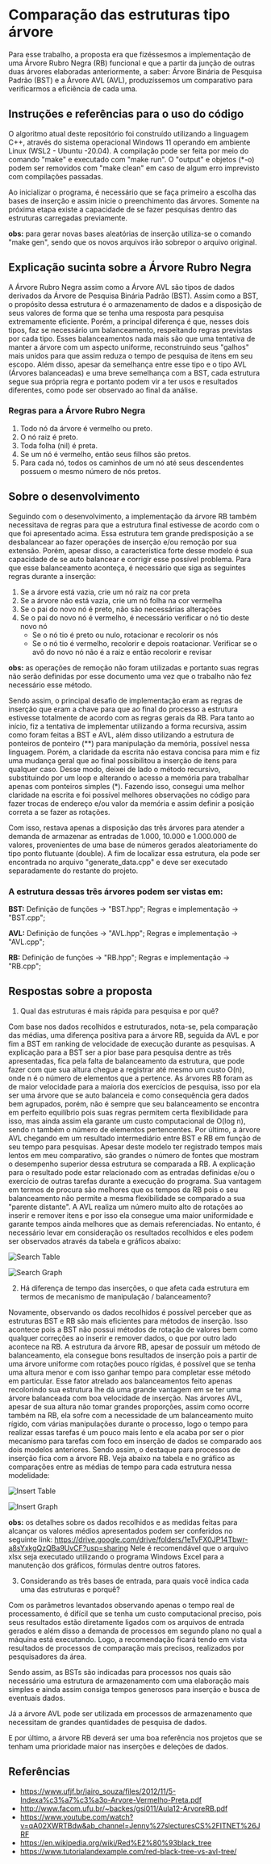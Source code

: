 **Comparação das estruturas tipo árvore**
=

Para esse trabalho, a proposta era que fizéssesmos a implementação de uma Árvore Rubro Negra (RB) funcional e que a partir da junção de outras duas árvores elaboradas anteriormente, a saber: Árvore Binária de Pesquisa Padrão (BST) e a Árvore AVL (AVL), produzíssemos um comparativo para verificarmos a eficiência de cada uma.

## **Instruções e referências para o uso do código**

O algoritmo atual deste repositório foi construído utilizando a linguagem C++, através do sistema operacional Windows 11 operando em ambiente Linux (WSL2 - Ubuntu -20.04). A compilação pode ser feita por meio do comando "make" e executado com "make run". O "output" e objetos (*-o) podem ser removidos com "make clean" em caso de algum erro imprevisto com compilações passadas.

Ao inicializar o programa, é necessário que se faça primeiro a escolha das bases de inserção e assim inicie o preenchimento das árvores. Somente na próxima etapa existe a capacidade de se fazer pesquisas dentro das estruturas carregadas previamente.

**obs:** para gerar novas bases aleatórias de inserção utiliza-se o comando "make gen", sendo que os novos arquivos irão sobrepor o arquivo original.

## **Explicação sucinta sobre a Árvore Rubro Negra**

A Árvore Rubro Negra assim como a Árvore AVL são tipos de dados derivados da Árvore de Pesquisa Binária Padrão (BST). Assim como a BST, o propósito dessa estrutura é o armazenamento de dados e a disposição de seus valores de forma que se tenha uma resposta para pesquisa extremamente eficiente. Porém, a principal diferença é que, nesses dois tipos, faz se necessário um balanceamento, respeitando regras previstas por cada tipo. Esses balanceamentos nada mais são que uma tentativa de manter a árvore com um aspecto uniforme, reconstruindo seus "galhos" mais unidos para que assim reduza o tempo de pesquisa de itens em seu escopo. Além disso, apesar da semelhança entre esse tipo e o tipo AVL (Árvores balanceadas) e uma breve semelhança com a BST, cada estrutura segue sua própria regra e portanto podem vir a ter usos e resultados diferentes, como pode ser observado ao final da análise.

### Regras para a Árvore Rubro Negra
1. Todo nó da árvore é vermelho ou preto.
2. O nó raiz é preto.
3. Toda folha (nil) é preta.
4. Se um nó é vermelho, então seus filhos são pretos.
5. Para cada nó, todos os caminhos de um nó até seus descendentes possuem o mesmo número de nós pretos.

## **Sobre o desenvolvimento**

Seguindo com o desenvolvimento, a implementação da árvore RB também necessitava de regras para que a estrutura final estivesse de acordo com o que foi apresentado acima. Essa estrutura tem grande predisposição a se desbalancear ao fazer operações de inserção e/ou remoção por sua extensão. Porém, apesar disso, a característica forte desse modelo é sua capacidade de se auto balancear e corrigir esse possível problema. Para que esse balanceamento aconteça, é necessário que siga as seguintes regras durante a inserção:

1. Se a árvore está vazia, crie um nó raiz na cor preta
2. Se a árvore não está vazia, crie um nó folha na cor vermelha
3. Se o pai do novo nó é preto, não são necessárias alterações
4. Se o pai do novo nó é vermelho, é necessário verificar o nó tio deste novo nó
    - Se o nó tio é preto ou nulo, rotacionar e recolorir os nós
    - Se o nó tio é vermelho, recolorir e depois roatacionar. Verificar se o avô do novo nó não é a raiz e então recolorir e revisar

**obs:** as operações de remoção não foram utilizadas e portanto suas regras não serão definidas por esse documento uma vez que o trabalho não fez necessário esse método.

Sendo assim, o principal desafio de implementação eram as regras de inserção que eram a chave para que ao final do processo a estrutura estivesse totalmente de acordo com as regras gerais da RB. Para tanto ao início, fiz a tentativa de implementar utilizando a forma recursiva, assim como foram feitas a BST e AVL, além disso utilizando a estrutura de ponteiros de ponteiro (**) para manipulação da memória, possível nessa linguagem. Porém, a claridade da escrita não estava concisa para mim e fiz uma mudança geral que ao final possibilitou a inserção de itens para qualquer caso.
Desse modo, deixei de lado o método recursivo, substituindo por um loop e alterando o acesso a memória para trabalhar apenas com ponteiros simples (*). Fazendo isso, consegui uma melhor claridade na escrita e foi possível melhores observações no código para fazer trocas de endereço e/ou valor da memória e assim definir a posição correta a se fazer as rotações.

Com isso, restava apenas a disposição das três árvores para atender a demanda de armazenar as entradas de 1.000, 10.000 e 1.000.000 de valores, provenientes de uma base de números gerados aleatoriamente do tipo ponto flutuante (double). A fim de localizar essa estrutura, ela pode ser encontrada no arquivo "generate_data.cpp" e deve ser executado separadamente do restante do projeto.

### **A estrutura dessas três árvores podem ser vistas em:**

**BST:** Definição de funções -> "BST.hpp"; Regras e implementação -> "BST.cpp";

**AVL:** Definição de funções -> "AVL.hpp"; Regras e implementação -> "AVL.cpp";

**RB:** Definição de funções -> "RB.hpp"; Regras e implementação -> "RB.cpp";

## **Respostas sobre a proposta**

1. Qual das estruturas é mais rápida para pesquisa e por quê?

Com base nos dados recolhidos e estruturados, nota-se, pela comparação das médias, uma diferença positiva para a árvore RB, seguida da AVL e por fim a BST em ranking de velocidade de execução durante as pesquisas. 
A explicação para a BST ser a pior base para pesquisa dentre as três apresentadas, fica pela falta de balanceamento da estrutura, que pode fazer com que sua altura chegue a registrar até mesmo um custo O(n), onde n é o número de elementos que a pertence. As árvores RB foram as de maior velocidade para a maioria dos exercícios de pesquisa, isso por ela ser uma árvore que se auto balanceia e como consequência gera dados bem agrupados, porém, não é sempre que seu balanceamento se encontra em perfeito equilíbrio pois suas regras permitem certa flexibilidade para isso, mas ainda assim ela garante um custo computacional de O(log n), sendo n também o número de elementos pertencentes. Por último, a árvore AVL chegando em um resultado intermediário entre BST e RB em função de seu tempo para pesquisas. Apesar deste modelo ter registrado tempos mais lentos em meu comparativo, são grandes o número de fontes que mostram o desempenho superior dessa estrutura se comparada a RB. A explicação para o resultado pode estar relacionado com as entradas definidas e/ou o exercício de outras tarefas durante a execução do programa. Sua vantagem em termos de procura são melhores que os tempos da RB pois o seu balanceamento não permite a mesma flexibilidade se comparado a sua "parente distante". A AVL realiza um número muito alto de rotações ao inserir e remover itens e por isso ela consegue uma maior uniformidade e garante tempos ainda melhores que as demais referenciadas. No entanto, é necessário levar em consideração os resultados recolhidos e eles podem ser observados através da tabela e gráficos abaixo:

![Search Table](https://raw.githubusercontent.com/LucasG4K/Trabalho-1/main/images/avgTime_search.png)

![Search Graph](https://raw.githubusercontent.com/LucasG4K/Trabalho-1/main/images/avgTime_search_graph.png)

2. Há diferença de tempo das inserções, o que afeta cada estrutura em termos de mecanismo de manipulação / balanceamento?

Novamente, observando os dados recolhidos é possível perceber que as estruturas BST e RB são mais eficientes para métodos de inserção. Isso acontece pois a BST não possui métodos de rotação de valores bem como qualquer correções ao inserir e remover dados, o que por outro lado acontece na RB. A estrutura da árvore RB, apesar de possuir um método de balanceamento, ela consegue bons resultados de inserção pois a partir de uma árvore uniforme com rotações pouco rígidas, é possível que se tenha uma altura menor e com isso ganhar tempo para completar esse método em particular. Esse fator atrelado aos balanceamentos feito apenas recolorindo sua estrutura lhe dá uma grande vantagem em se ter uma árvore balanceada com boa velocidade de inserção. Nas árvores AVL, apesar de sua altura não tomar grandes proporções, assim como ocorre também na RB, ela sofre com a necessidade de um balanceamento muito rígido, com várias manipulações durante o processo, logo o tempo para realizar essas tarefas é um pouco mais lento e ela acaba por ser o pior mecanismo para tarefas com foco em inserção de dados se comparado aos dois modelos anteriores. Sendo assim, o destaque para processos de inserção fica com a árvore RB. Veja abaixo na tabela e no gráfico as comparações entre as médias de tempo para cada estrutura nessa modelidade:

![Insert Table](https://raw.githubusercontent.com/LucasG4K/Trabalho-1/main/images/avgTime_insert.png)

![Insert Graph](https://raw.githubusercontent.com/LucasG4K/Trabalho-1/main/images/avgTime_insert_graph.png)

**obs:** os detalhes sobre os dados recolhidos e as medidas feitas para alcançar os valores médios apresentados podem ser conferidos no seguinte link: https://drive.google.com/drive/folders/1eTvFX0JP14Tbwr-a8sYxkgQzQBa9UvCF?usp=sharing
Nele é recomendável que o arquivo xlsx seja executado utilizando o programa Windows Excel para a manutenção dos gráficos, fórmulas dentre outros fatores.

3. Considerando as três bases de entrada, para quais você indica cada uma das estruturas e porquê?

Com os parâmetros levantados observando apenas o tempo real de processamento, é difícil que se tenha um custo computacional preciso, pois seus resultados estão diretamente ligados com os arquivos de entrada gerados e além disso a demanda de processos em segundo plano no qual a máquina está executando. Logo, a recomendação ficará tendo em vista resultados de processos de comparação mais precisos, realizados por pesquisadores da área. 

Sendo assim, as BSTs são indicadas para processos nos quais são necessário uma estrutura de armazenamento com uma elaboração mais simples e ainda assim consiga tempos generosos para inserção e busca de eventuais dados.

Já a árvore AVL pode ser utilizada em processos de armazenamento que necessitam de grandes quantidades de pesquisa de dados.

E por último, a árvore RB deverá ser uma boa referência nos projetos que se tenham uma prioridade maior nas inserções e deleções de dados.


## **Referências**

- https://www.ufjf.br/jairo_souza/files/2012/11/5-Indexa%c3%a7%c3%a3o-Arvore-Vermelho-Preta.pdf
- http://www.facom.ufu.br/~backes/gsi011/Aula12-ArvoreRB.pdf
- https://www.youtube.com/watch?v=qA02XWRTBdw&ab_channel=Jenny%27slecturesCS%2FITNET%26JRF
- https://en.wikipedia.org/wiki/Red%E2%80%93black_tree
- https://www.tutorialandexample.com/red-black-tree-vs-avl-tree/